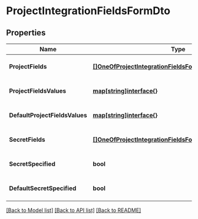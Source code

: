 # ProjectIntegrationFieldsFormDto

## Properties
Name | Type | Description | Notes
------------ | ------------- | ------------- | -------------
**ProjectFields** | [**[]OneOfProjectIntegrationFieldsFormDtoProjectFieldsItems**](.md) |  | [optional] [default to null]
**ProjectFieldsValues** | [**map[string]interface{}**](interface{}.md) |  | [optional] [default to null]
**DefaultProjectFieldsValues** | [**map[string]interface{}**](interface{}.md) |  | [optional] [default to null]
**SecretFields** | [**[]OneOfProjectIntegrationFieldsFormDtoSecretFieldsItems**](.md) |  | [optional] [default to null]
**SecretSpecified** | **bool** |  | [optional] [default to null]
**DefaultSecretSpecified** | **bool** |  | [optional] [default to null]

[[Back to Model list]](../README.md#documentation-for-models) [[Back to API list]](../README.md#documentation-for-api-endpoints) [[Back to README]](../README.md)

